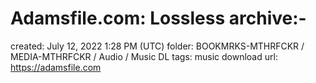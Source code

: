 # Adamsfile.com: Lossless archive:-

created: July 12, 2022 1:28 PM (UTC)
folder: BOOKMRKS-MTHRFCKR / MEDIA-MTHRFCKR / Audio / Music DL
tags: music download
url: https://adamsfile.com